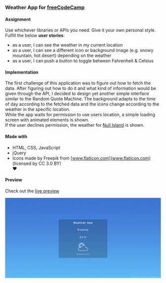 ### Weather App for [freeCodeCamp](https://www.freecodecamp.org/challenges/show-the-local-weather)

#### Assignment
Use whichever libraries or APIs you need. Give it your own personal style.  
Fulfill the below **user stories**:
- as a user, I can see the weather in my current location  
- as a user, I can see a different icon or background image (e.g. snowy mountain, hot desert) depending on the weather  
- as a user, I can push a button to toggle between Fahrenheit & Celsius

#### Implementation
The first challenge of this application was to figure out how to fetch the data. After figuring out how to do it and what kind of information would be given through the API, I decided to design yet another simple interface similar to the Random Quote Machine. The background adapts to the time of day according to the fetched data and the icons change according to the weather in the specific location.  
While the app waits for permission to use users location, a simple loading screen with animated elements is shown.  
If the user declines permission, the weather for [Null Island](https://en.wikipedia.org/wiki/Null_Island) is shown.

#### Made with
- HTML, CSS, JavaScript  
- jQuery  
- Icons made by Freepik from [www.flaticon.com](www.flaticon.com) (licensed by CC 3.0 BY)  
♥

#### Preview

Check out the [live preview](https://miffili.github.io/freeCodeCamp/FED-weatherapp)

![Screenshot of the Weather App for freeCodeCamp](https://raw.githubusercontent.com/Miffili/freeCodeCamp/b56a6fbfb9cc5618366201a7053e0d5207332d3b/FED-weatherapp/preview/Weather%20App.png "Screenshot of the Weather App for freeCodeCamp")
